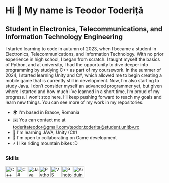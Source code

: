 Hi 👋 My name is Teodor Toderiță
================================

Student in Electronics, Telecommunications, and Information Technology Engineering
----------------------------------------------------------------------------------

I started learning to code in autumn of 2023, when I became a student in Electronics, Telecommunications, and Information Technology. With no prior experience in high school, I began from scratch. I taught myself the basics of Python, and at university, I had the opportunity to dive deeper into programming by studying C++ as part of my coursework. In the summer of 2024, I started learning Unity and C#, which allowed me to begin creating a mobile game that is currently still in development. Now, I’m also starting to study Java. I don’t consider myself an advanced programmer yet, but given where I started and how much I’ve learned in a short time, I’m proud of my progress. I won’t stop here. I’ll keep pushing forward to reach my goals and learn new things.
You can see more of my work in my repositories.

*   🌍  I'm based in Brasov, Romania
*   ✉️  You can contact me at [toderitateodor@gmail.com](mailto:toderitateodor@gmail.com)/[teodor.toderita@student.unitbv.ro](mailto:teodor.toderita@student.unitbv.ro)
*   🧠  I'm learning JAVA, Unity (C#)
*   🤝  I'm open to collaborating on Game development
*   ⚡  I like riding mountain bikes :D

### Skills 
<p align="left">
<a href="https://docs.microsoft.com/en-us/cpp/?view=msvc-170" target="_blank" rel="noreferrer"><img src="https://raw.githubusercontent.com/danielcranney/readme-generator/main/public/icons/skills/cplusplus-colored.svg" width="36" height="36" alt="C++" /></a><a href="https://docs.microsoft.com/en-us/dotnet/csharp/" target="_blank" rel="noreferrer"><img src="https://raw.githubusercontent.com/danielcranney/readme-generator/main/public/icons/skills/csharp-colored.svg" width="36" height="36" alt="C#" /></a><a href="https://www.oracle.com/java/" target="_blank" rel="noreferrer"><img src="https://raw.githubusercontent.com/danielcranney/readme-generator/main/public/icons/skills/java-colored.svg" width="36" height="36" alt="Java" /></a><a href="https://www.python.org/" target="_blank" rel="noreferrer"><img src="https://raw.githubusercontent.com/danielcranney/readme-generator/main/public/icons/skills/python-colored.svg" width="36" height="36" alt="Python" /></a><a href="https://code.visualstudio.com/" target="_blank" rel="noreferrer"><img src="https://raw.githubusercontent.com/danielcranney/readme-generator/main/public/icons/skills/visualstudiocode.svg" width="36" height="36" alt="VS Code" /></a><a href="https://www.adobe.com/uk/products/photoshop.html" target="_blank" rel="noreferrer"><img src="https://raw.githubusercontent.com/danielcranney/readme-generator/main/public/icons/skills/photoshop-colored.svg" width="36" height="36" alt="Photoshop" /></a><a href="https://store.arduino.cc/?gclid=Cj0KCQjw2eilBhCCARIsAG0Pf8uueBifykWcsSS4LPESeGQfxGVKJYnzV7bz471XfknQJy_1VINVWM8aAkLtEALw_wcB" target="_blank" rel="noreferrer"><img src="https://raw.githubusercontent.com/danielcranney/readme-generator/main/public/icons/skills/arduino-colored.svg" width="36" height="36" alt="Arduino" /></a>
                    </p>
                    
